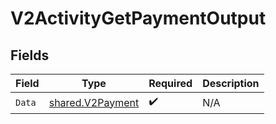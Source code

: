 # V2ActivityGetPaymentOutput


## Fields

| Field                                                       | Type                                                        | Required                                                    | Description                                                 |
| ----------------------------------------------------------- | ----------------------------------------------------------- | ----------------------------------------------------------- | ----------------------------------------------------------- |
| `Data`                                                      | [shared.V2Payment](../../../pkg/models/shared/v2payment.md) | :heavy_check_mark:                                          | N/A                                                         |
